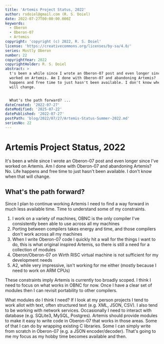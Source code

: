 ```yaml
---
title: 'Artemis Project Status, 2022'
author: rsdoiel@gmail.com (R. S. Doiel)
date: 2022-07-27T00:00:00.000Z
keywords:
  - Oberon
  - Oberon-07
  - Artemis
copyright: 'copyright (c) 2022, R. S. Doiel'
license: 'https://creativecommons.org/licenses/by-sa/4.0/'
series: Mostly Oberon
number: 22
copyrightYear: 2022
copyrightHolder: R. S. Doiel
abstract: >
  t's been a while since I wrote an Oberon-07 post and even longer since I've
  worked on Artemis. Am I done with Oberon-07 and abandoning Artemis?  No. Life
  happens and free time to just hasn't been available. I don't know when that
  will change.


  What's the path forward? ...
dateCreated: '2022-07-27'
dateModified: '2025-07-22'
datePublished: '2022-07-27'
postPath: 'blog/2022/07/27/Artemis-Status-Summer-2022.md'
seriesNo: 22
---
```


Artemis Project Status, 2022
============================

It's been a while since I wrote an Oberon-07 post and even longer since I've worked on Artemis. Am I done with Oberon-07 and abandoning Artemis?  No. Life happens and free time to just hasn't been available. I don't know when that will change.

What's the path forward?
------------------------

Since I plan to continue working Artemis I need to find a way forward in much less available time. Time to understand some of my constraints. 

1. I work on a variety of machines, OBNC is the only compiler I've consistently been able to use across all my machines
2. Porting between compilers takes energy and time, and those compilers don't work across all my machines
3. When I write Oberon-07 code I quickly hit a wall for the things I want to do, this is what original inspired Artemis, so there is still a need for a collection of modules
4. Oberon/Oberon-07 on Wirth RISC virtual machine is not sufficient for my development needs
5. A2, while very impressive, isn't working for me either (mostly because I need to work on ARM CPUs)

These constraints imply Artemis is currently too broadly scoped. I think I need to focus on what works in OBNC for now. Once I have a clear set of modules then I can revisit portability to other compilers.

What modules do I think I need? If I look at my person projects I tend to work allot with text, often structured text (e.g. XML, JSON, CSV). I also tend to be working with network services. Occasionally I need to interact with database (e.g. SQLite3, MySQL, Postgres).  Artemis should provide modules to make it easy to write code in Oberon-07 that works in those areas. Some of that I can do by wrapping existing C libraries. Some I can simply write from scratch in Oberon-07 (e.g. a JSON encoder/decoder). That's going to me my focus as my hobby time becomes available and then.
